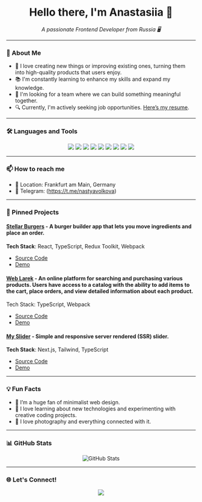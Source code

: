 <h1 align="center">Hello there, I'm Anastasiia 👋</h1>

<p align="center">
  <i>A passionate Frontend Developer from Russia 🖥️</i>
</p>

---

### 💼 About Me
- 🌟 I love creating new things or improving existing ones, turning them into high-quality products that users enjoy.
- 📚 I'm constantly learning to enhance my skills and expand my knowledge.
- 🤝 I'm looking for a team where we can build something meaningful together.
- 🔍 Currently, I'm actively seeking job opportunities. [Here’s my resume](https://www.linkedin.com/in/anastasiia-volkova-110559297/).

---

### 🛠️ Languages and Tools
<p align="center">
  <img src="https://img.shields.io/badge/HTML5-E34F26?style=for-the-badge&logo=html5&logoColor=white" />
  <img src="https://img.shields.io/badge/CSS3-1572B6?style=for-the-badge&logo=css3&logoColor=white" />
  <img src="https://img.shields.io/badge/JavaScript-F7DF1E?style=for-the-badge&logo=javascript&logoColor=black" />
  <img src="https://img.shields.io/badge/TypeScript-3178C6?style=for-the-badge&logo=typescript&logoColor=white" />
  <img src="https://img.shields.io/badge/React-61DAFB?style=for-the-badge&logo=react&logoColor=black" />
   <img src="https://img.shields.io/badge/Next.js-000000?style=for-the-badge&logo=nextdotjs&logoColor=white" />
  <img src="https://img.shields.io/badge/Tailwind_CSS-06B6D4?style=for-the-badge&logo=tailwindcss&logoColor=white" />
  <img src="https://img.shields.io/badge/Redux-764ABC?style=for-the-badge&logo=redux&logoColor=white" />
  <img src="https://img.shields.io/badge/Git-F05032?style=for-the-badge&logo=git&logoColor=white" />
</p>

---

### 📫 How to reach me
- 📍 Location: Frankfurt am Main, Germany
- 💬 Telegram: (https://t.me/nastyavolkova)

---

### 📌 Pinned Projects


#### [Stellar Burgers](https://stellar-burgers-tau.vercel.app/) - A burger builder app that lets you move ingredients and place an order.
**Tech Stack**: React, TypeScript, Redux Toolkit, Webpack  
- [Source Code](https://github.com/nais2sian/stellar-burgers)
- [Demo](https://stellar-burgers-tau.vercel.app/)

#### [Web Larek](https://web-larek-frontend-hovj.vercel.app/) - An online platform for searching and purchasing various products. Users have access to a catalog with the ability to add items to the cart, place orders, and view detailed information about each product.
Tech Stack: TypeScript, Webpack
- [Source Code](https://github.com/nais2sian/web-larek-frontend)
- [Demo](https://web-larek-frontend-hovj.vercel.app/)

#### [My Slider](https://my-slider-beta.vercel.app) - Simple and responsive server rendered (SSR) slider.
**Tech Stack**: Next.js, Tailwind, TypeScript  
- [Source Code](https://github.com/nais2sian/my-slider)
- [Demo](https://my-slider-beta.vercel.app)


---

### 💡 Fun Facts
- 🎨 I’m a huge fan of minimalist web design.
- 🚀 I love learning about new technologies and experimenting with creative coding projects.
- 📸 I love photography and everything connected with it.

---

### 📊 GitHub Stats
<p align="center">
  <img src="https://github-readme-stats.vercel.app/api?username=nais2sian&show_icons=true&theme=radical" alt="GitHub Stats" />
</p>

---

### 🌐 Let's Connect!
<p align="center">
  <a href="https://www.linkedin.com/in/anastasiia-volkova-110559297/" target="_blank">
    <img src="https://img.shields.io/badge/LinkedIn-0077B5?style=for-the-badge&logo=linkedin&logoColor=white" />
  </a>
</p>

